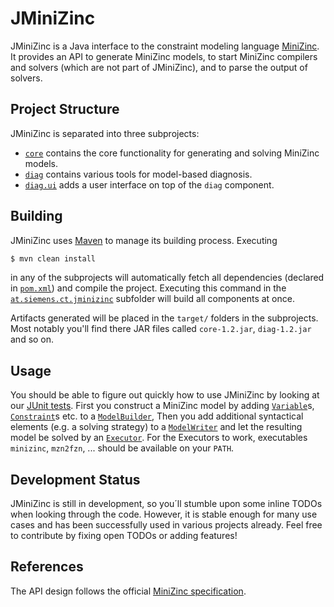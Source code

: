 # JMiniZinc

JMiniZinc is a Java interface to the constraint modeling language [MiniZinc](http://www.minizinc.org/).
It provides an API to generate MiniZinc models, to start MiniZinc compilers and solvers (which are not part of JMiniZinc), and to parse the output of solvers.

## Project Structure

JMiniZinc is separated into three subprojects:
* [`core`](at.siemens.ct.jminizinc.core) contains the core functionality for generating and solving MiniZinc models.
* [`diag`](at.siemens.ct.jminizinc.diag) contains various tools for model-based diagnosis.
* [`diag.ui`](at.siemens.ct.jminizinc.diag.ui) adds a user interface on top of the `diag` component.

## Building

JMiniZinc uses [Maven](https://maven.apache.org) to manage its building process. Executing

```bash
$ mvn clean install
```

in any of the subprojects will automatically fetch all dependencies (declared in [`pom.xml`](/at.siemens.ct.jminizinc/pom.xml)) and compile the project.
Executing this command in the [`at.siemens.ct.jminizinc`](at.siemens.ct.jminizinc) subfolder will build all components at once.

Artifacts generated will be placed in the `target/` folders in the subprojects. Most notably you'll find there JAR files called `core-1.2.jar`, `diag-1.2.jar` and so on.

## Usage

You should be able to figure out quickly how to use JMiniZinc by looking at our [JUnit tests](/at.siemens.ct.jminizinc.core/src/test/java/at/siemens/ct/jmz).
First you construct a MiniZinc model by adding [`Variable`](/at.siemens.ct.jminizinc.core/src/main/java/at/siemens/ct/jmz/elements/Variable.java)s, [`Constraint`](/at.siemens.ct.jminizinc.core/src/main/java/at/siemens/ct/jmz/elements/constraints/Constraint.java)s etc. to a [`ModelBuilder`](/at.siemens.ct.jminizinc.core/src/main/java/at/siemens/ct/jmz/IModelBuilder.java),
Then you add additional syntactical elements (e.g. a solving strategy) to a [`ModelWriter`](/at.siemens.ct.jminizinc.core/src/main/java/at/siemens/ct/jmz/writer/IModelWriter.java)
and let the resulting model be solved by an [`Executor`](/at.siemens.ct.jminizinc.core/src/main/java/at/siemens/ct/jmz/executor/IExecutor.java).
For the Executors to work, executables `minizinc`, `mzn2fzn`, ... should be available on your `PATH`.

## Development Status

JMiniZinc is still in development, so you´ll stumble upon some inline TODOs when looking through the code.
However, it is stable enough for many use cases and has been successfully used in various projects already.
Feel free to contribute by fixing open TODOs or adding features!

## References

The API design follows the official [MiniZinc specification](http://www.minizinc.org/doc-lib/minizinc-spec.pdf).